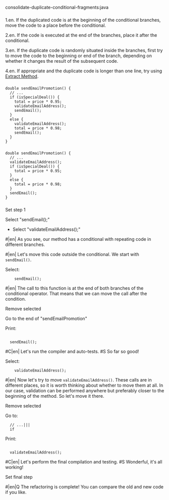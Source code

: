 consolidate-duplicate-conditional-fragments:java

###

1.en. If the duplicated code is at the beginning of the conditional branches, move the code to a place before the conditional.


2.en. If the code is executed at the end of the branches, place it after the conditional.


3.en. If the duplicate code is randomly situated inside the branches, first try to move the code to the beginning or end of the branch, depending on whether it changes the result of the subsequent code.


4.en. If appropriate and the duplicate code is longer than one line, try using <a href="/extract-method">Extract Method</a>.




###

```
double sendEmailPromotion() {
  // ...
  if (isSpecialDeal()) {
    total = price * 0.95;
    validateEmailAddress();
    sendEmail();
  }
  else {
    validateEmailAddress();
    total = price * 0.98;
    sendEmail();
  }
}
```

###

```
double sendEmailPromotion() {
  // ...
  validateEmailAddress();
  if (isSpecialDeal()) {
    total = price * 0.95;
  }
  else {
    total = price * 0.98;
  }
  sendEmail();
}
```

###

Set step 1

Select "sendEmail();"
+ Select "validateEmailAddress();"


#|en| As you see, our method has a conditional with repeating code in different branches.



#|en| Let's move this code outside the conditional. We start with <code>sendEmail()</code>.


Select:
```
    sendEmail();

```


#|en| The call to this function is at the end of both branches of the conditional operator. That means that we can move the call after the condition.


Remove selected

Go to the end of "sendEmailPromotion"

Print:
```

  sendEmail();
```


#C|en| Let's run the compiler and auto-tests.
#S So far so good!


Select:
```
    validateEmailAddress();

```


#|en| Now let's try to move <code>validateEmailAddress()</code>. These calls are in different places, so it is worth thinking about whether to move them at all. In our case, validation can be performed anywhere but preferably closer to the beginning of the method. So let's move it there.


Remove selected

Go to:
```
  // ...|||
  if
```

Print:
```

  validateEmailAddress();
```


#C|en| Let's perform the final compilation and testing.
#S Wonderful, it's all working!


Set final step


#|en|Q The refactoring is complete! You can compare the old and new code if you like.
